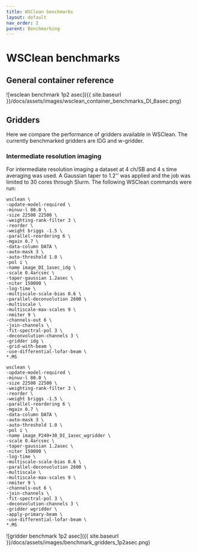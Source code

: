```yaml
---
title: WSClean benchmarks
layout: default
nav_order: 2
parent: Benchmarking
---
```


# WSClean benchmarks

## General container reference
![wsclean benchmark 1p2 asec]({{ site.baseurl }}/docs/assets/images/wsclean_container_benchmarks_DI_6asec.png)

## Gridders
Here we compare the performance of gridders available in WSClean. The currently benchmarked gridders are IDG and w-gridder.

### Intermediate resolution imaging
For intermediate resolution imaging a dataset at 4 ch/SB and 4 s time averaging was used. A Gaussian taper to 1.2'' was applied and the job was limited to 30 cores through Slurm. The following WSClean commands were run:

```
wsclean \
-update-model-required \
-minuv-l 80.0 \
-size 22500 22500 \
-weighting-rank-filter 3 \
-reorder \
-weight briggs -1.5 \
-parallel-reordering 6 \
-mgain 0.7 \
-data-column DATA \
-auto-mask 3 \
-auto-threshold 1.0 \
-pol i \
-name image_DI_1asec_idg \
-scale 0.4arcsec \
-taper-gaussian 1.2asec \
-niter 150000 \
-log-time \
-multiscale-scale-bias 0.6 \
-parallel-deconvolution 2600 \
-multiscale \
-multiscale-max-scales 9 \
-nmiter 9 \
-channels-out 6 \
-join-channels \
-fit-spectral-pol 3 \
-deconvolution-channels 3 \
-gridder idg \
-grid-with-beam \
-use-differential-lofar-beam \
*.MS
```

```
wsclean \
-update-model-required \
-minuv-l 80.0 \
-size 22500 22500 \
-weighting-rank-filter 3 \
-reorder \
-weight briggs -1.5 \
-parallel-reordering 6 \
-mgain 0.7 \
-data-column DATA \
-auto-mask 3 \
-auto-threshold 1.0 \
-pol i \
-name image_P240+30_DI_1asec_wgridder \
-scale 0.4arcsec \
-taper-gaussian 1.2asec \
-niter 150000 \
-log-time \
-multiscale-scale-bias 0.6 \
-parallel-deconvolution 2600 \
-multiscale \
-multiscale-max-scales 9 \
-nmiter 9 \
-channels-out 6 \
-join-channels \
-fit-spectral-pol 3 \
-deconvolution-channels 3 \
-gridder wgridder \
-apply-primary-beam \
-use-differential-lofar-beam \
*.MS

```

![gridder benchmark 1p2 asec]({{ site.baseurl }}/docs/assets/images/benchmark_gridders_1p2asec.png)
